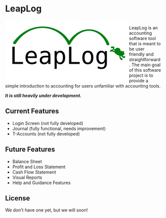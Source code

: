 # LeapLog

<img src="https://github.com/LeapLogTeam/leaplog/blob/master/leaplog/logo.png" alt="leaplog logo" height="200" width="400" align="left">

<br>
LeapLog is an accounting software tool that is meant to be user friendly and straightforward.
The main goal of this software project is to provide a simple introduction to
accounting for users unfamiliar with accounting tools.

**_It is still heavily under development._**

## Current Features

- Login Screen (not fully developed)
- Journal (fully functional, needs improvement)
- T-Accounts (not fully developed)

## Future Features 

- Balance Sheet
- Profit and Loss Statement
- Cash Flow Statement
- Visual Reports
- Help and Guidance Features

## License

We don't have one yet, but we will soon!
